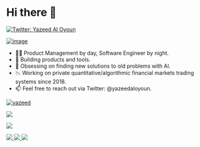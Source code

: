 # Hi there 👋

[![Twitter: Yazeed Al Oyoun](https://img.shields.io/twitter/follow/yazeedaloyoun?style=social)](https://x.com/yazeedaloyoun) 

[![image](https://user-images.githubusercontent.com/191483/221670434-172287d4-d541-4eca-bd93-5fd50757881c.png)](https://linkedin.com/in/yazeedaloyoun)

- ✍🏻 Product Management by day, Software Engineer by night.
- 🔭 Building products and tools.
- 🤯 Obsessing on finding new solutions to old problems with AI.
- 📉 Working on private quantitative/algorithmic financial markets trading systems since 2018.
- 📫 Feel free to reach out via Twitter: @yazeedaloyoun.

[![yazeed](https://github-readme-stats.vercel.app/api?username=yazeed&show_icons=true&theme=tokyonight&hide_border=true)](https://github.com/yazeed/yazeed)

![](https://komarev.com/ghpvc/?username=yazeed&color=blue)

![](https://img.shields.io/github/followers/yazeed?style=social)

<div>
  <a
    href="https://x.com/yazeedaloyoun">
      <img src="https://img.shields.io/badge/X/Twitter-000000?style=for-the-badge&logo=x&logoColor=white" />
  </a>
  <a href="https://www.linkedin.com/in/yazeedaloyoun/">
      <img src="https://img.shields.io/badge/LinkedIn-0077B5?style=for-the-badge&logo=linkedin&logoColor=white" />
  </a>
      <a href="https://huggingface.co/yazeedaloyoun/">
      <img src="https://img.shields.io/badge/huggingface-yellow?style=for-the-badge&logo=huggingface&logoColor=white" />
  </a>
</div>
